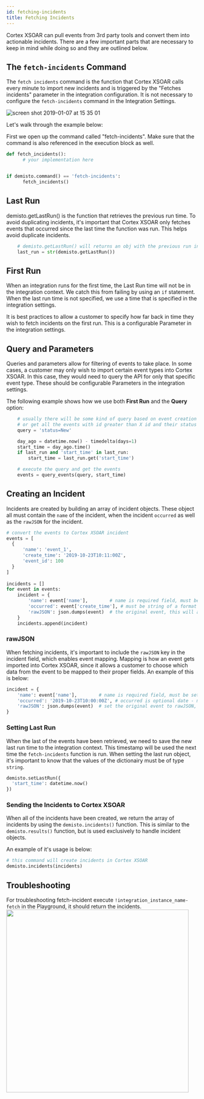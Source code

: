 ```yaml
---
id: fetching-incidents
title: Fetching Incidents
---
```


Cortex XSOAR can pull events from 3rd party tools and convert them into actionable incidents. There are a few important parts that are necessary to keep in mind while doing so and they are outlined below.

## The `fetch-incidents` Command
The `fetch incidents` command is the function that Cortex XSOAR calls every minute to import new incidents and is triggered by the "Fetches incidents" parameter in the integration configuration. It is not necessary to configure the `fetch-incidents` command in the Integration Settings.

![screen shot 2019-01-07 at 15 35 01](../doc_imgs/integrations/50771147-6aedb800-1292-11e9-833f-b5dd13e3507b.png)


Let's walk through the example below:

First we open up the command called "fetch-incidents". Make sure that the command is also referenced in the execution block as well.

```python
def fetch_incidents():
      # your implementation here


if demisto.command() == 'fetch-incidents':
      fetch_incidents()

```

## Last Run
demisto.getLastRun() is the function that retrieves the previous run time. To avoid duplicating incidents, it's important that Cortex XSOAR only fetches events that occurred since the last time the function was run. This helps avoid duplicate incidents.

```python
    # demisto.getLastRun() will returns an obj with the previous run in it.
    last_run = str(demisto.getLastRun())
```

## First Run
When an integration runs for the first time, the Last Run time will not be in the integration context. We catch this from failing by using an ```if``` statement. When the last run time is not specified, we use a time that is specified in the integration settings.

It is best practices to allow a customer to specify how far back in time they wish to fetch incidents on the first run. This is a configurable Parameter in the integration settings.

## Query and Parameters

Queries and parameters allow for filtering of events to take place. In some cases, a customer may only wish to import certain event types into Cortex XSOAR. In this case, they would need to query the API for only that specific event type. These should be configurable Parameters in the integration settings.

The following example shows how we use both **First Run** and the **Query** option:
```python
    # usually there will be some kind of query based on event creation date, 
    # or get all the events with id greater than X id and their status is New
    query = 'status=New'

    day_ago = datetime.now() - timedelta(days=1) 
    start_time = day_ago.time()
    if last_run and 'start_time' in last_run:
        start_time = last_run.get('start_time')

    # execute the query and get the events
    events = query_events(query, start_time)
```

## Creating an Incident
Incidents are created by building an array of incident objects. These object all must contain the ```name``` of the incident, when the incident ```occurred``` as well as the ```rawJSON``` for the incident.

```python
# convert the events to Cortex XSOAR incident 
events = [
  {
      'name': 'event_1',
      'create_time': '2019-10-23T10:11:00Z',
      'event_id': 100
  }
]
    
incidents = []
for event in events:
    incident = {
        'name': event['name'],        # name is required field, must be set
        'occurred': event['create_time'], # must be string of a format ISO8601
        'rawJSON': json.dumps(event)  # the original event, this will allow mapping of the event in the mapping stage. Don't forget to `json.dumps`
    }
    incidents.append(incident)
```

### rawJSON
When fetching incidents, it's important to include the ```rawJSON``` key in the incident field, which enables event mapping. Mapping is how an event gets imported into Cortex XSOAR, since it allows a customer to choose which data from the event to be mapped to their proper fields. An example of this is below:

```python
incident = {
    'name': event['name'],        # name is required field, must be set
    'occurred': '2019-10-23T10:00:00Z', # occurred is optional date - must be string of a format ISO8601
    'rawJSON': json.dumps(event)  # set the original event to rawJSON, this will allow mapping of the event. Don't forget to `json.dumps`
}
```

### Setting Last Run
When the last of the events have been retrieved, we need to save the new last run time to the integration context. This timestamp will be used the next time the ```fetch-incidents``` function is run.
When setting the last run object, it's important to know that the values of the dictionairy must be of type `string`.

```python
demisto.setLastRun({
  'start_time': datetime.now()
})
```
### Sending the Incidents to Cortex XSOAR
When all of the incidents have been created, we return the array of incidents by using the ```demisto.incidents()``` function. This is similar to the ```demisto.results()``` function, but is used exclusively to handle incident objects.

An example of it's usage is below:

```python
# this command will create incidents in Cortex XSOAR
demisto.incidents(incidents)
```

## Troubleshooting
For troubleshooting fetch-incident execute `!integration_instance_name-fetch` in the Playground, it should return the incidents.
<img src="../doc_imgs/integrations/70272523-0f34f300-17b1-11ea-89a0-e4e0e359f614.png" width="480"></img>

